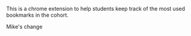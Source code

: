 This is a chrome extension to help students keep track of the most used bookmarks in the cohort.

Mike's change
